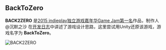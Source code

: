 ## BackToZero  


**BACK2ZERO** 是[2015 indieplay独立游戏嘉年华Game Jam第一名](http://www.sonkwo.com/articles/1776)作品，制作人@沉默之沙 在[开发日志](http://v.qq.com/x/page/a0160hz6rew.html)中讲述了游戏设计思路，这里尝试用Unity还原该游戏，游戏名字为 **BackToZero**。  

![BACK2ZERO](https://github.com/wuqxuan/BackToZero/raw/master/img/Back2Zero.gif)